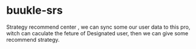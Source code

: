 # buukle-srs
Strategy recommend center , we can sync some our user data to this pro, witch can caculate the feture of Designated user, then we can give some recommend strategy. 
